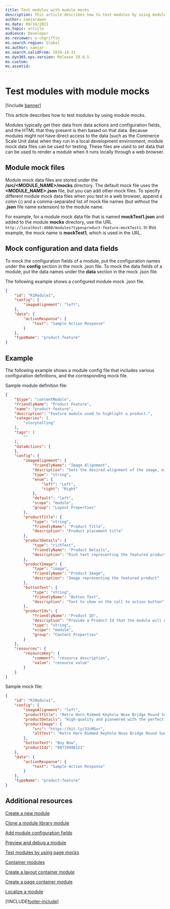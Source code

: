 ```yaml
---
title: Test modules with module mocks
description: This article describes how to test modules by using module mocks.
author: samjarawan
ms.date: 09/14/2021
ms.topic: article
audience: Developer
ms.reviewer: v-chgriffin
ms.search.region: Global
ms.author: samjar
ms.search.validFrom: 2019-10-31
ms.dyn365.ops.version: Release 10.0.5
ms.custom: 
ms.assetid: 
---
```

# Test modules with module mocks

[!include [banner](../includes/banner.md)]

This article describes how to test modules by using module mocks.

Modules typically get their data from data actions and configuration fields, and the HTML that they present is then based on that data. Because modules might not have direct access to the data (such as the Commerce Scale Unit data) when they run in a local development environment, module mock data files can be used for testing. These files are used to set data that can be used to render a module when it runs locally through a web browser. 

## Module mock files

Module mock data files are stored under the **/src/&lt;MODULE\_NAME&gt;/mocks** directory. The default mock file uses the **&lt;MODULE\_NAME&gt;.json** file, but you can add other mock files. To specify different module mock data files when you test in a web browser, append a colon (**:**) and a comma-separated list of mock file names (but without the **.json** file name extension) to the module name.

For example, for a module mock data file that is named **mockTest1.json** and added to the module **mocks** directory, use the URL `http://localhost:4000/modules?type=product-feature:mockTest1`. In this example, the mock name is **mockTest1**, which is used in the URL.

## Mock configuration and data fields

To mock the configuration fields of a module, put the configuration names under the **config** section in the mock .json file. To mock the data fields of a module, put the data names under the **data** section in the mock .json file.  

The following example shows a configured module mock .json file.

```json
{
    "id": "R1Module1",
    "config": {
        "imageAlignment": "left",
    },
    "data": {
        "actionResponse": {
            "text": "Sample Action Response"
        }
    },
    "typeName": "product-feature"
} 
```

## Example

The following example shows a module config file that includes various configuration definitions, and the corresponding mock file.

Sample module definition file:

```json
{
    "$type": "contentModule",
    "friendlyName": "Product Feature",
    "name": "product-feature",
    "description": "Feature module used to highlight a product.",
    "categories": [
        "storytelling"
    ],
    "tags": [
        ""
    ],
    "dataActions": {
    },
    "config": {
        "imageAlignment": {
            "friendlyName": "Image Alignment",
            "description": "Sets the desired alignment of the image, either left or right on the text.",
            "type": "string",
            "enum": {
                "left": "Left",
                "right": "Right"
            },
            "default": "left",
            "scope": "module",
            "group": "Layout Properties"
        },
        "productTitle": {
            "type": "string",
            "friendlyName": "Product Title",
            "description": "Product placement title"
        },
        "productDetails": {
            "type": "richText",
            "friendlyName": "Product Details",
            "description": "Rich text representing the featured product details"
        },
        "productImage": {
            "type": "image",
            "friendlyName": "Product Image",
            "description": "Image representing the featured product"
        },
        "buttonText": {
            "type": "string",
            "friendlyName": "Button Text",
            "description": "Text to show on the call to action button"
        },
        "productIds": {
            "friendlyName": "Product ID",
            "description": "Provide a Product Id that the module will display",
            "type": "string",
            "scope": "module",
            "group": "Content Properties"
        }
    },
    "resources": {
        "resourceKey": {
            "comment": "resource description",
            "value": "resource value"
        }
    }
}
```

Sample mock file:

```json
{
    "id": "R1Module1",
    "config": {
        "imageAlignment": "left",
        "productTitle": "Retro Horn Rimmed Keyhole Nose Bridge Round Sunglasses",
        "productDetails": "High-quality and pioneered with the perfect blend of timeless classic and modern technology with hint of old school glamor.",
        "productImage": {
            "src": "https://bit.ly/33cMGxr",
            "altText": "Retro Horn Rimmed Keyhole Nose Bridge Round Sunglasses"
        },
        "buttonText": "Buy Now",
        "productIds": "68719498121"
    },
    "data": {
        "actionResponse": {
            "text": "Sample Action Response"
        }
    },
    "typeName": "product-feature"
} 
```

## Additional resources

[Create a new module](create-new-module.md)

[Clone a module library module](clone-starter-module.md)

[Add module configuration fields](add-module-config-fields.md)

[Preview and debug a module](test-module.md)

[Test modules by using page mocks](test-page-mock.md)

[Container modules](container-modules.md)

[Create a layout container module](create-layout-container.md)

[Create a page container module](create-page-containers.md)

[Localize a module](localize-module.md)


[!INCLUDE[footer-include](../../includes/footer-banner.md)]
